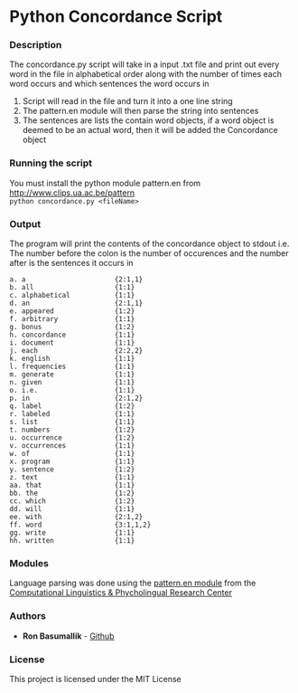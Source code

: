 # Python Concordance Script
### Description
  The concordance.py script will take in a input .txt file and print out  every word in the file in alphabetical order along with the number of times  each word occurs and which sentences the word occurs in
  1) Script will read in the file and turn it into a one line string<br />
  2) The pattern.en module will then parse the string into sentences<br />
  3) The sentences are lists the contain word objects, if a word object  is deemed to be an actual word, then it will be added the Concordance object<br />

### Running the script
You must install the python module pattern.en from http://www.clips.ua.ac.be/pattern                  
`python concordance.py <fileName>`

### Output
The program will print the contents of the concordance object to stdout i.e. <br />
The number before the colon is the number of occurences and the number after is the sentences it occurs in<br />

`a. a                      {2:1,1}`<br />
`b. all                    {1:1}`<br />
`c. alphabetical           {1:1}`<br />
`d. an                     {2:1,1}`<br />
`e. appeared               {1:2}`<br />
`f. arbitrary              {1:1}`<br />
`g. bonus                  {1:2}`<br />
`h. concordance            {1:1}`<br />
`i. document               {1:1}`<br />
`j. each                   {2:2,2}`<br />
`k. english                {1:1}`<br />
`l. frequencies            {1:1}`<br />
`m. generate               {1:1}`<br />
`n. given                  {1:1}`<br />
`o. i.e.                   {1:1}`<br />
`p. in                     {2:1,2}`<br />
`q. label                  {1:2}`<br />
`r. labeled                {1:1}`<br />
`s. list                   {1:1}`<br />
`t. numbers                {1:2}`<br />
`u. occurrence             {1:2}`<br />
`v. occurrences            {1:1}`<br />
`w. of                     {1:1}`<br />
`x. program                {1:1}`<br />
`y. sentence               {1:2}`<br />
`z. text                   {1:1}`<br />
`aa. that                  {1:1}`<br />
`bb. the                   {1:2}`<br />
`cc. which                 {1:2}`<br />
`dd. will                  {1:1}`<br />
`ee. with                  {2:1,2}`<br />
`ff. word                  {3:1,1,2}`<br />
`gg. write                 {1:1}`<br />
`hh. written               {1:1}`<br />

### Modules
Language parsing was done using the [pattern.en module](http://www.clips.ua.ac.be/pattern) from the [Computational Linguistics & Phycholingual Research Center](http://www.clips.ua.ac.be/)

### Authors

* **Ron Basumallik** - [Github](https://github.com/spothedog1)

### License

This project is licensed under the MIT License


